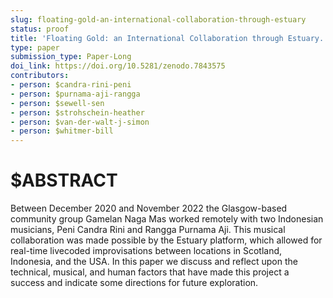 ```yaml
---
slug: floating-gold-an-international-collaboration-through-estuary
status: proof
title: 'Floating Gold: an International Collaboration through Estuary.'
type: paper
submission_type: Paper-Long
doi_link: https://doi.org/10.5281/zenodo.7843575
contributors:
- person: $candra-rini-peni
- person: $purnama-aji-rangga
- person: $sewell-sen
- person: $strohschein-heather
- person: $van-der-walt-j-simon
- person: $whitmer-bill
---
```


# $ABSTRACT

Between December 2020 and November 2022 the Glasgow-based community
group Gamelan Naga Mas worked remotely with two Indonesian musicians,
Peni Candra Rini and Rangga Purnama Aji. This musical collaboration was
made possible by the Estuary platform, which allowed for real-time
livecoded improvisations between locations in Scotland, Indonesia, and
the USA. In this paper we discuss and reflect upon the technical,
musical, and human factors that have made this project a success and
indicate some directions for future exploration.
